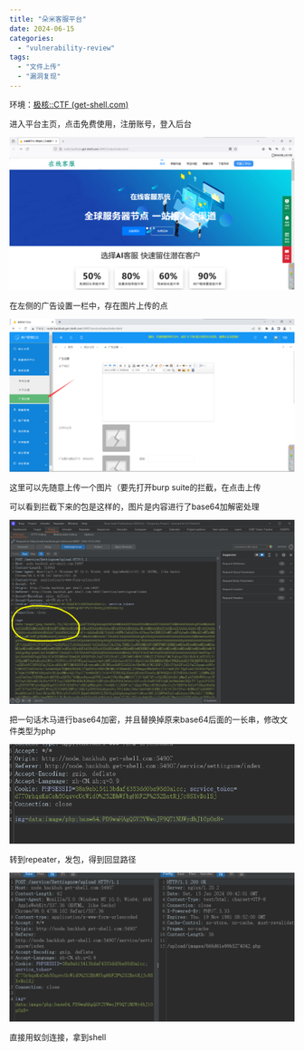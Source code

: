 ```yaml
---
title: "朵米客服平台"
date: 2024-06-15
categories: 
  - "vulnerability-review"
tags: 
  - "文件上传"
  - "漏洞复现"
---
```


环境：[极核::CTF (get-shell.com)](https://hackhub.get-shell.com/)

进入平台主页，点击免费使用，注册账号，登入后台

![](./images/image-11.png)

在左侧的广告设置一栏中，存在图片上传的点

![](./images/image-12.png)

这里可以先随意上传一个图片（要先打开burp suite的拦截，在点击上传

可以看到拦截下来的包是这样的，图片是内容进行了base64加解密处理

![](./images/image-13.png)

把一句话木马进行base64加密，并且替换掉原来base64后面的一长串，修改文件类型为php

![](./images/image-17.png)

转到repeater，发包，得到回显路径

![](./images/image-19.png)

直接用蚁剑连接，拿到shell
